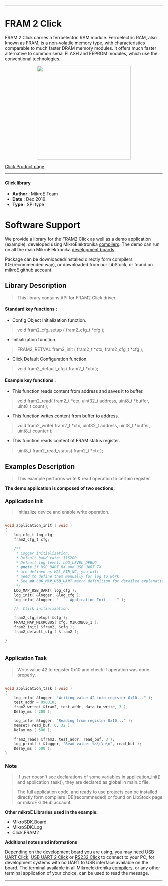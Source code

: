 

---
# FRAM 2 Click

FRAM 2 Click carries a ferroelectric RAM module. Ferroelectric RAM, also known as FRAM, is a non-volatile memory type, with characteristics comparable to much faster DRAM memory modules. It offers much faster alternative to common serial FLASH and EEPROM modules, which use the conventional technologies.

<p align="center">
  <img src="https://download.mikroe.com/images/click_for_ide/fram2_click.png" height=300px>
</p>

[Click Product page](https://www.mikroe.com/fram-2-click)

---


#### Click library 

- **Author**        : MikroE Team
- **Date**          : Dec 2019.
- **Type**          : SPI type


# Software Support

We provide a library for the FRAM2 Click 
as well as a demo application (example), developed using MikroElektronika 
[compilers](https://shop.mikroe.com/compilers). 
The demo can run on all the main MikroElektronika [development boards](https://shop.mikroe.com/development-boards).

Package can be downloaded/installed directly form compilers IDE(recommended way), or downloaded from our LibStock, or found on mikroE github account. 

## Library Description

> This library contains API for FRAM2 Click driver.

#### Standard key functions :

- Config Object Initialization function.
> void fram2_cfg_setup ( fram2_cfg_t *cfg ); 
 
- Initialization function.
> FRAM2_RETVAL fram2_init ( fram2_t *ctx, fram2_cfg_t *cfg );

- Click Default Configuration function.
> void fram2_default_cfg ( fram2_t *ctx );


#### Example key functions :

- This function reads content from address and saves it to buffer.
> void fram2_read( fram2_t *ctx, uint32_t address, uint8_t *buffer, uint8_t count ); 

- This function writes content from buffer to address.
> void fram2_write( fram2_t *ctx, uint32_t address, uint8_t *buffer, uint8_t counter );

- This function reads content of FRAM status register.
> uint8_t fram2_read_status( fram2_t *ctx ); 

## Examples Description

> This example performs write & read operation to certain register.

**The demo application is composed of two sections :**

### Application Init 

> Initiazlize device and enable write operation.

```c

void application_init ( void )
{
    log_cfg_t log_cfg;
    fram2_cfg_t cfg;

    /** 
     * Logger initialization.
     * Default baud rate: 115200
     * Default log level: LOG_LEVEL_DEBUG
     * @note If USB_UART_RX and USB_UART_TX 
     * are defined as HAL_PIN_NC, you will 
     * need to define them manually for log to work. 
     * See @b LOG_MAP_USB_UART macro definition for detailed explanation.
     */
    LOG_MAP_USB_UART( log_cfg );
    log_init( &logger, &log_cfg );
    log_info( &logger, "---- Application Init ----" );

    //  Click initialization.

    fram2_cfg_setup( &cfg );
    FRAM2_MAP_MIKROBUS( cfg, MIKROBUS_1 );
    fram2_init( &fram2, &cfg );
    fram2_default_cfg ( &fram2 );

}
  
```

### Application Task

> Write value 42 to register 0x10 and check if operation was done properly.

```c

void application_task ( void )
{
    log_info( &logger, "Writing value 42 into register 0x10..." );  
    test_addr = 0x0010;  
    fram2_write( &fram2, test_addr, data_to_write, 3 );
    Delay_ms ( 200 );

    log_info( &logger, "Reading from register 0x10..." );
    memset( read_buf, 0, 32 );
    Delay_ms ( 500 );
    
    fram2_read( &fram2, test_addr, read_buf, 3 );
    log_printf ( &logger, "Read value: %s\r\n\n", read_buf );
    Delay_ms ( 500 );
} 

```

### Note

> If user doesn't see declarations of some variables in application_init() and application_task(),
they are declared as global in main.c file.

> The full application code, and ready to use projects can be  installed directly form compilers IDE(recommneded) or found on LibStock page or mikroE GitHub accaunt.

**Other mikroE Libraries used in the example:** 

- MikroSDK.Board
- MikroSDK.Log
- Click.FRAM2

**Additional notes and informations**

Depending on the development board you are using, you may need 
[USB UART Click](https://shop.mikroe.com/usb-uart-click), 
[USB UART 2 Click](https://shop.mikroe.com/usb-uart-2-click) or 
[RS232 Click](https://shop.mikroe.com/rs232-click) to connect to your PC, for 
development systems with no UART to USB interface available on the board. The 
terminal available in all Mikroelektronika 
[compilers](https://shop.mikroe.com/compilers), or any other terminal application 
of your choice, can be used to read the message.



---

